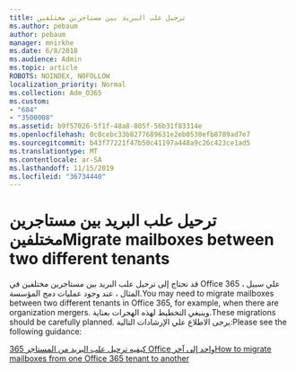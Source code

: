 ```yaml
---
title: ترحيل علب البريد بين مستاجرين مختلفين
ms.author: pebaum
author: pebaum
manager: mnirkhe
ms.date: 6/8/2018
ms.audience: Admin
ms.topic: article
ROBOTS: NOINDEX, NOFOLLOW
localization_priority: Normal
ms.collection: Adm_O365
ms.custom:
- "684"
- "3500008"
ms.assetid: b9f57026-5f1f-48a8-805f-56b31f83314e
ms.openlocfilehash: 0c0cebc33b8277689631e2eb0530efb8789ad7e7
ms.sourcegitcommit: b43f77221f47b50c41197a448a9c26c423ce1ad5
ms.translationtype: MT
ms.contentlocale: ar-SA
ms.lasthandoff: 11/15/2019
ms.locfileid: "36734440"
---
```

# <a name="migrate-mailboxes-between-two-different-tenants"></a><span data-ttu-id="b32e1-102">ترحيل علب البريد بين مستاجرين مختلفين</span><span class="sxs-lookup"><span data-stu-id="b32e1-102">Migrate mailboxes between two different tenants</span></span>

<span data-ttu-id="b32e1-103">قد تحتاج إلى ترحيل علب البريد بين مستاجرين مختلفين في Office 365 ، علي سبيل المثال ، عند وجود عمليات دمج المؤسسة.</span><span class="sxs-lookup"><span data-stu-id="b32e1-103">You may need to migrate mailboxes between two different tenants in Office 365, for example, when there are organization mergers.</span></span> <span data-ttu-id="b32e1-104">وينبغي التخطيط لهذه الهجرات بعناية.</span><span class="sxs-lookup"><span data-stu-id="b32e1-104">These migrations should be carefully planned.</span></span> <span data-ttu-id="b32e1-105">يرجى الاطلاع علي الإرشادات التالية:</span><span class="sxs-lookup"><span data-stu-id="b32e1-105">Please see the following guidance:</span></span>
  
[<span data-ttu-id="b32e1-106">كيفيه ترحيل علب البريد من المستاجر 365 Office واحد إلى آخر</span><span class="sxs-lookup"><span data-stu-id="b32e1-106">How to migrate mailboxes from one Office 365 tenant to another</span></span>](https://docs.microsoft.com/Exchange/mailbox-migration/migrate-mailboxes-across-tenants)
  